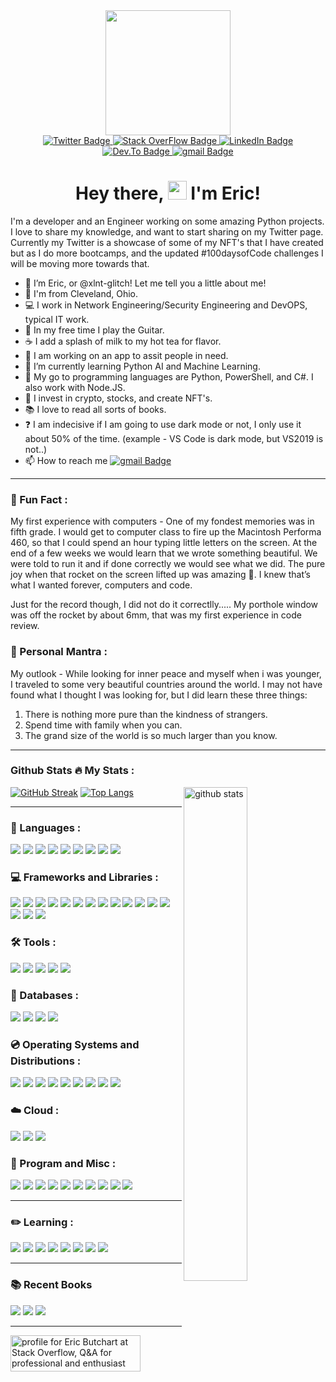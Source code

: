 <div id="header" align="center">
  <img src="https://media0.giphy.com/media/ko7twHhomhk8E/200w.webp?cid=ecf05e47rywule65oqluxe8yjtycog2ok7ctoga3hrqvz28e&rid=200w.webp&ct=g" width="200"/>
</div>
  
<div id="badges" align="center">
  <a href="https://twitter.com/xlnt_glitch">
    <img src="https://img.shields.io/badge/Twitter-blue?style=plastic&logo=twitter&logoColor=white" alt="Twitter Badge"/>
      </a>
  <a href="https://stackoverflow.com/users/14830756/eric-butchart">
    <img src="https://img.shields.io/badge/stack overflow-blue?style=plastic&logo=stackoverflow&logoColor=white" alt="Stack OverFlow Badge"/>
  </a>  
  <a href="">
    <img src="https://img.shields.io/badge/LinkedIn-blue?style=plastic&logo=linkedin&logoColor=white" alt="LinkedIn Badge"/>
  </a>  
  <a href="https://dev.to/xlntglitch">
    <img src="https://img.shields.io/badge/dev.to-blue?style=plastic&logo=dev.to&logoColor=white" alt="Dev.To Badge"/>
  </a>
  </a>  
  <a href="mailto:xlntglitch@gmail.com">
    <img src="https://img.shields.io/badge/gmail-blue?style=plastic&logo=gmail&logoColor=white" alt="gmail Badge"/>
  </a>  
  </div> 
  <div id="views" align="center">
  <img src="https://komarev.com/ghpvc/?username=xlnt-glitch&style=plastic&color=blue" alt=""/>
  </div>
<h1 style="text-align: center;">Hey there, <img src="https://media.giphy.com/media/hvRJCLFzcasrR4ia7z/giphy.gif" width="30px" /> I'm Eric!</h1>


I'm a developer and an Engineer working on some amazing Python projects. I love to share my knowledge, and want to start sharing on my Twitter page. Currently my Twitter is a showcase of some of my NFT's that I have created but as I do more bootcamps, and the updated #100daysofCode challenges I will be moving more towards that. 

- 👋 I’m Eric, or @xlnt-glitch! Let me tell you a little about me!
- 📍 I'm from Cleveland, Ohio.
- 💻 I work in Network Engineering/Security Engineering and DevOPS, typical IT work.
- 🎸 In my free time I play the Guitar.
- ☕️ I add a splash of milk to my hot tea for flavor. 
- 👀 I am working on an app to assit people in need.
- 🌱 I’m currently learning Python AI and Machine Learning.
- 💞️ My go to programming languages are Python, PowerShell, and C#. I also work with Node.JS. 
- 🔐 I invest in crypto, stocks, and create NFT's.
- 📚 I love to read all sorts of books.
- ❓ I am indecisive if I am going to use dark mode or not, I only use it about 50% of the time. (example - VS Code is dark mode, but VS2019 is not..)
- 📫 How to reach me  <a href="mailto:xlntglitch@gmail.com">
    <img src="https://img.shields.io/badge/gmail-blue?style=plastic&logo=gmail&logoColor=white" alt="gmail Badge"/>
  </a>  
  
---
### :speech_balloon: Fun Fact :

My first experience with computers - One of my fondest memories was in fifth grade. I would get to computer class to fire up the Macintosh Performa 460, so that I could spend an hour typing little letters on the screen. At the end of a few weeks we would learn that we wrote something beautiful. We were told to run it and if done correctly we would see what we did. The pure joy when that rocket on the screen lifted up was amazing 🚀. I knew that’s what I wanted forever, computers and code. 


Just for the record though, I did not do it correctlly..... My porthole window was off the rocket by about 6mm, that was my first experience in code review.

### :thought_balloon: Personal Mantra :
My outlook - While looking for inner peace and myself when i was younger, I traveled to some very beautiful countries around the world. I may not have found what I thought I was looking for, but I did learn these three things: 
  1. There is nothing more pure than the kindness of strangers. 
  2. Spend time with family when you can. 
  3. The grand size of the world is so much larger than you know.

---
### Github Stats :fire: My Stats :
[![GitHub Streak](http://github-readme-streak-stats.herokuapp.com?user=xlnt-glitch&theme=tokyonight&hide_border=true&date_format=M%20j%5B%2C%20Y%5D)](https://git.io/streak-stats)<img src="https://github-readme-stats.vercel.app/api?username=xlnt-glitch&show_icons=true&theme=tokyonight" alt="github stats" width="45%" align="right"/>
[![Top Langs](https://github-readme-stats.vercel.app/api/top-langs/?username=xlnt-glitch&layout=compact&theme=tokyonight)](https://github.com/anuraghazra/github-readme-stats)


---
### :open_book: Languages :
<div id="languages">
  <img src="https://img.shields.io/badge/Python-blue?style=plastic&logo=python&logoColor=white" />
  <img src="https://img.shields.io/badge/HTML5-blue?style=plastic&logo=html5&logoColor=white" />
  <img src="https://img.shields.io/badge/CSS3-blue?style=plastic&logo=css3&logoColor=white" />
  <img src="https://img.shields.io/badge/JavaScript-blue?style=plastic&logo=javascript&logoColor=F7DF1E" />
  <img src="https://img.shields.io/badge/C%23-blue?style=plastic&logo=c%23logoColor=white" />
  <img src="https://img.shields.io/badge/Java-blue?style=plastic&logo=java&logoColor=white" />
  <img src="https://img.shields.io/badge/Go-blue?style=plastic&logo=go&logoColor=white" />
  <img src="https://img.shields.io/badge/Rust-blue?style=plastic&logo=rust&logoColor=white" />
  <img src="https://img.shields.io/badge/Ruby-blue?style=plastic&logo=ruby&logoColor=white" />
  </div> 
  
### :computer: Frameworks and Libraries :
<div id="frameworks" align="left">
  <img src="https://img.shields.io/badge/React_Native-blue?style=plastic&logo=react&logoColor=61DAFB" />
  <img src="https://img.shields.io/badge/Node.js-blue?style=plastic&logo=nodedotjs&logoColor=white" />
  <img src="https://img.shields.io/badge/.NET-blue?style=plastic&logo=dotnet&logoColor=white" />
  <img src="https://img.shields.io/badge/React-blue?style=plastic&logo=react&logoColor=61DAFB" />
  <img src="https://img.shields.io/badge/Vue.js-blue?style=plastic&logo=vuedotjs&logoColor=4FC08D" />
  <img src="https://img.shields.io/badge/Angular-blue?style=plastic&logo=angular&logoColor=white" />
  <img src="https://img.shields.io/badge/AngularJS-blue?style=plastic&logo=angularjs&logoColor=white" />
  <img src="https://img.shields.io/badge/Bootstrap-blue?style=plastic&logo=bootstrap&logoColor=white" />
  <img src="https://img.shields.io/badge/Tailwind_CSS-blue?style=plastic&logo=tailwind-css&logoColor=white" />
  <img src="https://img.shields.io/badge/jQuery-blue?style=plastic&logo=jquery&logoColor=white" />
  <img src="https://img.shields.io/badge/Django-blue?style=plastic&logo=django&logoColor=white" />
  <img src="https://img.shields.io/badge/Ruby_on_Rails-blue?style=plastic&logo=ruby-on-rails&logoColor=white" />
  <img src="https://img.shields.io/badge/Laravel-blue?style=plastic&logo=laravel&logoColor=white" />
  <img src="https://img.shields.io/badge/Flask-blue?style=plastic&logo=flask&logoColor=white" />
  <img src="https://img.shields.io/badge/nuxt.js-blue?style=plastic&logo=nuxtdotjs&logoColor=white" />
  <img src="https://img.shields.io/badge/next.js-blue?style=plastic&logo=nextdotjs&logoColor=white" />
  </div> 
  
### :hammer_and_wrench: Tools :
<div id="Tools" align="left">  
  <img src="https://img.shields.io/badge/sublime_text-blue.svg?&style=plastic&logo=sublime-text&logoColor=important" />
  <img src="https://img.shields.io/badge/Visual_Studio_Code-blue?style=plastic&logo=visual%20studio%20code&logoColor=white" />
  <img src="https://img.shields.io/badge/Visual_Studio-blue?style=plastic&logo=visual%20studio&logoColor=white" />
  <img src="https://img.shields.io/badge/Atom-blue?style=plastic&logo=Atom&logoColor=white" />
  <img src="https://img.shields.io/badge/Eclipse-blue?style=plastic&logo=eclipse&logoColor=white" /> 
  </div>
  
### :open_file_folder: Databases :
<div id="Databases" align="left"> 
  <img src="https://img.shields.io/badge/MySQL-blue?style=plastice&logo=mysql&logoColor=white" />
  <img src="https://img.shields.io/badge/PostgreSQL-blue?style=plastic&logo=postgresql&logoColor=white" />
  <img src="https://img.shields.io/badge/MongoDB-blue?style=plastice&logo=mongodb&logoColor=white" />
  <img src="https://img.shields.io/badge/SQLite-blue?style=plastic&logo=sqlite&logoColor=white" />
  </div>

### :cd: Operating Systems and Distributions :
<div id="OperatingSystems" align="left">
  <img src="https://img.shields.io/badge/Windows-blue?style=plastic&logo=windows&logoColor=white" />
  <img src="https://img.shields.io/badge/Ubuntu-blue?style=plastic&logo=ubuntu&logoColor=white" />
  <img src="https://img.shields.io/badge/Linux_Mint-blue?style=plastic&logo=linux-mint&logoColor=white" />
  <img src="https://img.shields.io/badge/Alpine_Linux-blue?style=plastic&logo=alpine-linux&logoColor=white" />
  <img src="https://img.shields.io/badge/Arch_Linux-blue?style=plastic&logo=arch-linux&logoColor=white" />
  <img src="https://img.shields.io/badge/Tails%20-blue?&style=plastic&logo=tails&logoColor=white" />
  <img src="https://img.shields.io/badge/Windows_XP-blue?style=plastic&logo=windows-xp&logoColor=white" />
  <img src="https://img.shields.io/badge/Windows_95-blue?style=plastic&logo=windows-95&logoColor=white" />
  <img src="https://img.shields.io/badge/Microsoft_SQL_Server-blue?style=plastic&logo=microsoft-sql-server&logoColor=white" />
</div>
  
### :cloud: Cloud :
<div id="Cloud" align="left">
  <img src="https://img.shields.io/badge/Amazon_AWS-blue?style=plastic&logo=amazon-aws&logoColor=white" />
  <img src="https://img.shields.io/badge/Google_Cloud-blue?style=plastic&logo=google-cloud&logoColor=white" />
  <img src="https://img.shields.io/badge/Microsoft_Azure-blue?style=plastic&logo=microsoft-azure&logoColor=white" />
</div>  

### :abacus: Program and Misc :
<div id="program" align="left">
  <img src="https://img.shields.io/badge/Microsoft_Excel-blue?style=plastic&logo=microsoft-excel&logoColor=white" />
  <img src="https://img.shields.io/badge/Microsoft_PowerPoint-blue?style=plastic&logo=microsoft-powerpoint&logoColor=white" />
  <img src="https://img.shields.io/badge/Microsoft_Access-blue?style=plastic&logo=microsoft-access&logoColor=white" />
  <img src="https://img.shields.io/badge/Microsoft_Office-blue?style=plastic&logo=microsoft-office&logoColor=white" />
  <img src="https://img.shields.io/badge/Microsoft_SharePoint-blue?style=plastic&logo=microsoft-sharepoint&logoColor=white" />
  <img src="https://img.shields.io/badge/Microsoft_Word-blue?style=plastic&logo=microsoft-word&logoColor=white" />
  <img src="https://img.shields.io/badge/Microsoft_Visio-blue?style=plastic&logo=microsoft-visio&logoColor=white" />
  <img src="https://img.shields.io/badge/Microsoft-blue?style=plastic&logo=microsoft&logoColor=white" />
  <img src="https://img.shields.io/badge/SAP-blue?style=plastic&logo=sap&logoColor=whit" />
  <img src="https://img.shields.io/badge/Microsoft_Teams-blue?plastic&logo=microsoft-teams&logoColor=white" />
</div>
  
---
### :pencil2: Learning :

<div id="learning" align="left">
  <img src="https://badgen.net/badge/Jose Portilla/Python Bootcamp/blue" />
  <img src="https://badgen.net/badge/Dr Angela Yu/100 Days of Code Python Bootcamp/blue" />
  <img src="https://badgen.net/badge/Ardit Sulce/Python Mega Course/blue" />
  <img src="https://badgen.net/badge/Al Sweigart/Python Programming/blue" />
  <img src="https://badgen.net/badge/Kirill Eremenko/Machine Learning/blue" />
  <img src="https://badgen.net/badge/Kirill Eremenko/Deep Learning/blue" />
  <img src="https://badgen.net/badge/Maximilian Schwarzmuller/JavaScript Bootcamp/blue" />
  <img src="https://badgen.net/badge/Jose Portilla/Django Bootcamp/blue" />
 </div> 

---
### :books: Recent Books

<div id="book" align="left">
  <img src="https://badgen.net/badge/Hench/By Natalie Zina Walschots/blue" />
  <img src="https://badgen.net/badge/An Absolutely Remarkable Thing/By Hank Green/blue" />
  <img src="https://badgen.net/badge/Automate the Boring Stuff/By Al Sweigart/blue" />
</div>


---

<a href="https://stackoverflow.com/users/14830756/eric-butchart"><img src="https://stackoverflow.com/users/flair/14830756.png?theme=dark" width="208" height="58" alt="profile for Eric Butchart at Stack Overflow, Q&amp;A for professional and enthusiast programmers" title="profile for Eric Butchart at Stack Overflow, Q&amp;A for professional and enthusiast programmers"></a>





<!---
xlnt-glitch/xlnt-glitch is a ✨ special ✨ repository because its `README.md` (this file) appears on your GitHub profile.
You can click the Preview link to take a look at your changes.
--->
